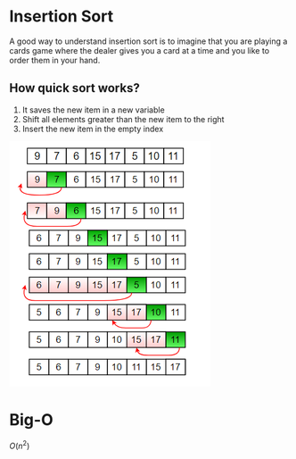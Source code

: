 # Insertion Sort

A good way to understand insertion sort is to imagine that you are playing a cards game where the dealer gives you a card at a time and you like to order them in your hand.

## How quick sort works?

1. It saves the new item in a new variable
2. Shift all elements greater than the new item to the right
3. Insert the new item in the empty index

![insertion-sort](../../../public/insertion-sort.png)

# Big-O

$O(n^2)$